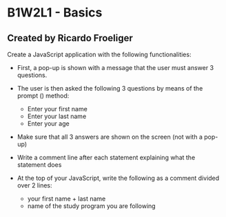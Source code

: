 # B1W2L1 - Basics
## Created by Ricardo Froeliger
Create a JavaScript application with the following functionalities:

* First, a pop-up is shown with a message that the user must answer 3 questions.
* The user is then asked the following 3 questions by means of the prompt () method:
    * Enter your first name
    * Enter your last name
    * Enter your age
    
* Make sure that all 3 answers are shown on the screen (not with a pop-up)
* Write a comment line after each statement explaining what the statement does
* At the top of your JavaScript, write the following as a comment divided over 2 lines:
    * your first name + last name
    * name of the study program you are following